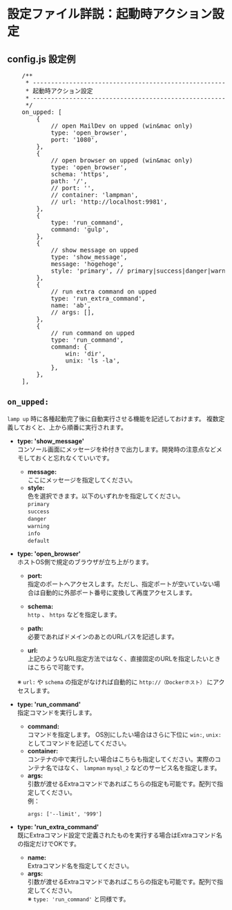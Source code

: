 
# 設定ファイル詳説：起動時アクション設定

## config.js 設定例
<pre class="cmd">
    /**
     * ---------------------------------------------------------------
     * 起動時アクション設定
     * ---------------------------------------------------------------
     */
    on_upped: [
        {
            // open MailDev on upped (win&mac only)
            type: 'open_browser',
            port: '1080',
        },
        {
            // open browser on upped (win&mac only)
            type: 'open_browser',
            schema: 'https',
            path: '/',
            // port: '',
            // container: 'lampman',
            // url: 'http://localhost:9981',
        },
        {
            type: 'run_command',
            command: 'gulp',
        },
        {
            // show message on upped
            type: 'show_message',
            message: 'hogehoge',
            style: 'primary', // primary|success|danger|warning|info|default
        },
        {
            // run extra command on upped
            type: 'run_extra_command',
            name: 'ab',
            // args: [],
        },
        {
            // run command on upped
            type: 'run_command',
            command: {
                win: 'dir',
                unix: 'ls -la',
            },
        },
    ],
</pre>

## `on_upped:`

`lamp up` 時に各種起動完了後に自動実行させる機能を記述しておけます。
複数定義しておくと、上から順番に実行されます。

- **type: 'show_message'**  
  コンソール画面にメッセージを枠付きで出力します。開発時の注意点などメモしておくと忘れなくていいです。
  + **message:**  
    ここにメッセージを指定してください。
  + **style:**  
    色を選択できます。以下のいずれかを指定してください。  
    `primary`  
    `success`  
    `danger`  
    `warning`  
    `info`  
    `default`  

- **type: 'open_browser'**  
  ホストOS側で規定のブラウザが立ち上がります。
  + **port:**  
    指定のポートへアクセスします。ただし、指定ポートが空いていない場合は自動的に外部ポート番号に変換して再度アクセスします。

  + **schema:**  
    `http` 、 `https` などを指定します。

  + **path:**  
    必要であればドメインのあとのURLパスを記述します。

  + **url:**  
    上記のようなURL指定方法ではなく、直接固定のURLを指定したいときはこちらで可能です。

  ※ `url:` や `schema` の指定がなければ自動的に `http://（Dockerホスト）` にアクセスします。

- **type: 'run_command'**  
  指定コマンドを実行します。
  + **command:**  
    コマンドを指定します。
    OS別にしたい場合はさらに下位に `win:`, `unix:` としてコマンドを記述してください。
  + **container:**  
    コンテナの中で実行したい場合はこちらも指定してください。実際のコンテナ名ではなく、 `lampman` `mysql_2` などのサービス名を指定します。
  + **args:**  
    引数が渡せるExtraコマンドであればこちらの指定も可能です。配列で指定してください。  
    例：
    ```
    args: ['--limit', '999']
    ```

- **type: 'run_extra_command'**  
  既にExtraコマンド設定で定義されたものを実行する場合はExtraコマンド名の指定だけでOKです。
  + **name:**  
    Extraコマンド名を指定してください。
  + **args:**  
    引数が渡せるExtraコマンドであればこちらの指定も可能です。配列で指定してください。  
    ※ `type: 'run_command'` と同様です。
